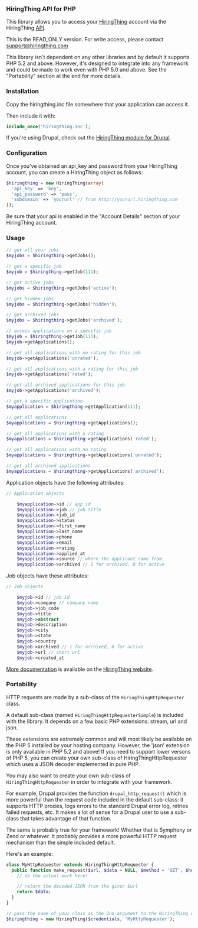 ### HiringThing API for PHP

This library allows you to access your [HiringThing](http://www.hiringthing.com) account via the HiringThing [API](http://www.hiringthing.com/api/index.html).

This is the READ_ONLY version. For write access, please contact [support@hiringthing.com](mailto:support@hiringthing.com)

This library isn't dependent on any other libraries and by default it supports PHP 5.2 and above. However, it's designed to integrate into any framework and could be made to work even with PHP 5.0 and above. See the "Portability" section at the end for more details.

### Installation

Copy the hiringthing.inc file somewhere that your application can access it.

Then include it with:

```php
include_once('hiringthing.inc');
```

If you're using Drupal, check out the [HiringThing module for Drupal](http://drupal.org/project/hiringthing).

### Configuration

Once you've obtained an api_key and password from your HiringThing account, you can create a HiringThing object as follows:

```php
$hiringthing = new HiringThing(array(
  'api_key' => 'key',
  'api_password' => 'pass',
  'subdomain' => 'yoururl' // from http://yoururl.hiringthing.com
));
```

Be sure that your api is enabled in the "Account Details" section of your HiringThing account. 

### Usage

```php
// get all your jobs
$myjobs = $hiringthing->getJobs();

// get a specific job
$myjob = $hiringthing->getJob(111);

// get active jobs
$myjobs = $hiringthing->getJobs('active');

// get hidden jobs
$myjobs = $hiringthing->getJobs('hidden');

// get archived jobs
$myjobs = $hiringthing->getJobs('archived');

// access applications on a specific job
$myjob = $hiringthing->getJob(111);
$myjob->getApplications();

// get all applications with no rating for this job
$myjob->getApplications('unrated');

// get all applications with a rating for this job
$myjob->getApplications('rated');

// get all archived applications for this job
$myjob->getApplications('archived');

// get a specific application 
$myapplication = $hiringthing->getApplication(111);

// get all applications
$myapplications = $hiringthing->getApplications();

// get all applications with a rating
$myapplications = $hiringthing->getApplications('rated');

// get all applications with no rating
$myapplications = $hiringthing->getApplications('unrated');

// get all archived applications 
$myapplications = $hiringthing->getApplications('archived');
```

Application objects have the following attributes:

```php
// Application objects

	$myapplication->id // app id
	$myapplication->job // job title
	$myapplication->job_id 
	$myapplication->status 
	$myapplication->first_name 
	$myapplication->last_name 
	$myapplication->phone 
	$myapplication->email 
	$myapplication->rating 
	$myapplication->applied_at 
	$myapplication->source // where the applicant came from 
	$myapplication->archived // 1 for archived, 0 for active
```

Job objects have these attributes:

```php
// Job objects

	$myjob->id // job id
	$myjob->company // company name
	$myjob->job_code 
	$myjob->title 
	$myjob->abstract 
	$myjob->description 
	$myjob->city 
	$myjob->state 
	$myjob->country 
	$myjob->archived // 1 for archived, 0 for active
	$myjob->url // short url
	$myjob->created_at 
```

[More documentation](http://www.hiringthing.com/api/index.html) is available on the [HiringThing website](http://www.hiringthing.com).

### Portability

HTTP requests are made by a sub-class of the `HiringThingHttpRequester` class.

A default sub-class (named `HiringThingHttpRequesterSimple`) is included with the library. It depends on a few basic PHP extensions: stream, url and json.

These extensions are extremely common and will most likely be available on the PHP 5 installed by your hosting company. However, the 'json' extension is only available in PHP 5.2 and above! If you need to support lower versons of PHP 5, you can create your own sub-class of HiringThingHttpRequester which uses a JSON decoder implemented in pure PHP.

You may also want to create your own sub-class of `HiringThingHttpRequester` in order to integrate with your framework.

For example, Drupal provides the function `drupal_http_request()` which is more powerful than the request code included in the default sub-class: it supports HTTP proxies, logs errors to the standard Drupal error log, retries failed requests, etc. It makes a lot of sense for a Drupal user to use a sub-class that takes advantage of that function.

The same is probably true for your framework! Whether that is Symphony or Zend or whatever. It probably provides a more powerful HTTP request mechanism than the simple included default.

Here's an example:

```php
class MyHttpRequester extends HiringThingHttpRequester {
  public function make_request($url, $data = NULL, $method = 'GET', $headers = array()) {
    // do the actual work here!

    // return the decoded JSON from the given $url
    return $data;
  }
}

// pass the name of your class as the 2nd argument to the HiringThing constructor
$hiringthing = new HiringThing($credentials, 'MyHttpRequester');
```

